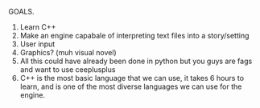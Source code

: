 GOALS.

1. Learn C++
2. Make an engine capabale of interpreting text files into a story/setting
3. User input
4. Graphics? (muh visual novel)
5. All this could have already been done in python but you guys are fags and want to use ceeplusplus
6. C++ is the most basic language that we can use, it takes 6 hours to learn, and is one of the most diverse languages we can use for the engine.
